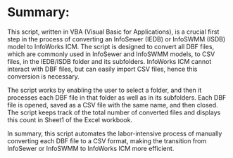 # Summary:
This script, written in VBA (Visual Basic for Applications), is a crucial first step in the process of converting an InfoSewer (IEDB) or InfoSWMM (ISDB) model to InfoWorks ICM. The script is designed to convert all DBF files, which are commonly used in InfoSewer and InfoSWMM models, to CSV files, in the IEDB/ISDB folder and its subfolders. InfoWorks ICM cannot interact with DBF files, but can easily import CSV files, hence this conversion is necessary.

The script works by enabling the user to select a folder, and then it processes each DBF file in that folder as well as in its subfolders. Each DBF file is opened, saved as a CSV file with the same name, and then closed. The script keeps track of the total number of converted files and displays this count in Sheet1 of the Excel workbook.

In summary, this script automates the labor-intensive process of manually converting each DBF file to a CSV format, making the transition from InfoSewer or InfoSWMM to InfoWorks ICM more efficient.